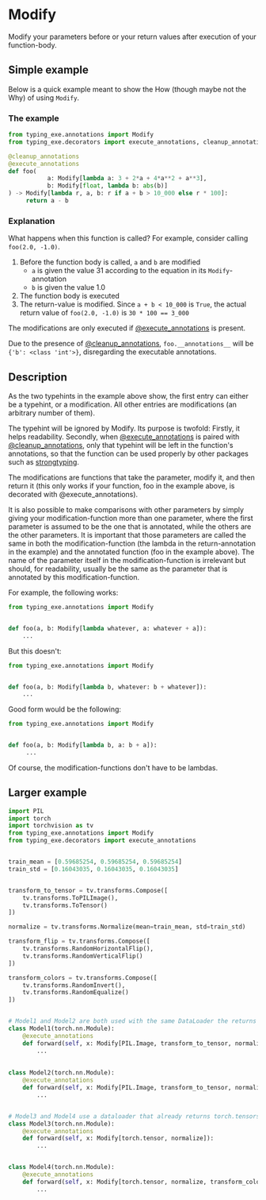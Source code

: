 # Modify

Modify your parameters before or your return values after execution of your function-body.
    
## Simple example

Below is a quick example meant to show the How (though maybe not the Why) of using `Modify`.

### The example
    
```python
from typing_exe.annotations import Modify
from typing_exe.decorators import execute_annotations, cleanup_annotations

@cleanup_annotations
@execute_annotations
def foo(
           a: Modify[lambda a: 3 + 2*a + 4*a**2 + a**3], 
           b: Modify[float, lambda b: abs(b)]
) -> Modify[lambda r, a, b: r if a + b > 10_000 else r * 100]:
     return a - b
```

### Explanation

What happens when this function is called? For example, consider calling `foo(2.0, -1.0)`.

1. Before the function body is called, `a` and `b` are modified
    - `a` is given the value 31 according to the equation in its `Modify`-annotation
    - `b` is given the value 1.0
2. The function body is executed
3. The return-value is modified. Since `a + b < 10_000` is `True`, the actual return value of `foo(2.0, -1.0)` 
is `30 * 100 == 3_000`

The modifications are only executed if [@execute_annotations](https://snimu.github.io/typing-exe/execute_annotations/)
is present.

Due to the presence of [@cleanup_annotations](https://snimu.github.io/typing-exe/cleanup_annotations/), 
`foo.__annotations__` will be `{'b': <class 'int'>}`, disregarding the executable annotations.
        
## Description
        
As the two typehints in the example above show, the first entry can either be a typehint, 
or a modification. All other entries are modifications (an arbitrary number of them).
    
The typehint will be ignored by Modify. Its purpose is twofold: Firstly, it helps readability.
Secondly, when [@execute_annotations](https://snimu.github.io/typing-exe/execute_annotations/)
is paired with [@cleanup_annotations](https://snimu.github.io/typing-exe/cleanup_annotations/), 
only that typehint will be left in the function's annotations, so that the function can be used 
properly by other packages such as [strongtyping](https://github.com/FelixTheC/strongtyping).
    
The modifications are functions that 
take the parameter, modify it, and then return it 
(this only works if your function, foo in the example above, is decorated with 
@execute_annotations). 
    
It is also possible to make comparisons with other parameters by simply giving your modification-function
more than one parameter, where the first parameter is assumed to be the one that is annotated, 
while the others are the other parameters. It is important that those parameters are called the 
same in both the modification-function (the lambda in the return-annotation in the example) and 
the annotated function (foo in the example above). The name of the parameter itself in the 
modification-function is irrelevant but should, for readability, usually be the same as the parameter
that is annotated by this modification-function.
    
For example, the following works:
    
```python
from typing_exe.annotations import Modify


def foo(a, b: Modify[lambda whatever, a: whatever + a]):
    ...
```
        
But this doesn't:
    
```python
from typing_exe.annotations import Modify


def foo(a, b: Modify[lambda b, whatever: b + whatever]):
    ...
```
    
Good form would be the following:
    
```python
from typing_exe.annotations import Modify


def foo(a, b: Modify[lambda b, a: b + a]):
     ...
```
        
Of course, the modification-functions don't have to be lambdas. 

## Larger example

```python
import PIL
import torch 
import torchvision as tv
from typing_exe.annotations import Modify
from typing_exe.decorators import execute_annotations


train_mean = [0.59685254, 0.59685254, 0.59685254]
train_std = [0.16043035, 0.16043035, 0.16043035]


transform_to_tensor = tv.transforms.Compose([
    tv.transforms.ToPILImage(), 
    tv.transforms.ToTensor()
])

normalize = tv.transforms.Normalize(mean=train_mean, std=train_std)

transform_flip = tv.transforms.Compose([
    tv.transforms.RandomHorizontalFlip(),
    tv.transforms.RandomVerticalFlip()
])

transform_colors = tv.transforms.Compose([
    tv.transforms.RandomInvert(),
    tv.transforms.RandomEqualize()
])


# Model1 and Model2 are both used with the same DataLoader the returns PIL.Images
class Model1(torch.nn.Module):
    @execute_annotations
    def forward(self, x: Modify[PIL.Image, transform_to_tensor, normalize]):
        ...
   
   
class Model2(torch.nn.Module):
    @execute_annotations
    def forward(self, x: Modify[PIL.Image, transform_to_tensor, normalize, transform_flip]):
        ...


# Model3 and Model4 use a dataloader that already returns torch.tensors
class Model3(torch.nn.Module):
    @execute_annotations
    def forward(self, x: Modify[torch.tensor, normalize]):
        ...


class Model4(torch.nn.Module):
    @execute_annotations
    def forward(self, x: Modify[torch.tensor, normalize, transform_colors, transform_flip]):
        ...
```
    